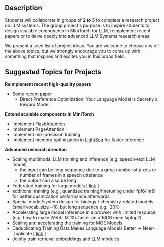 ## Description

Students will collaborate in groups of **2 to 3** to complete a research project on LLM systems. The group project's purpose is to inspire students to design scalable components in MiniTorch for LLM, reimplement recent papers or to delve deeply into advanced LLM Systems research areas.

We present a seed list of project ideas. You are welcome to choose any of the above topics, but we strongly encourage you to come up with something that inspires and excites you in this broad field.

## Suggested Topics for Projects

**Reimplement recent high-quality papers**
- Some recent paper
    - Direct Preference Optimization: Your Language Model is Secretly a Reward Model

**Extend scalable components in MiniTorch**
- Implement FlashAttention
- Implement PageAttention
- Implement mix-precision training
- Implement memory optimization in [LightSeq](https://arxiv.org/abs/2010.13887) for faster inference

**Advanced research direction**
- Scaling multimodal LLM training and inference (e.g. speech-text LLM model)
    - the input can be long sequence due to a great number of pixels or number of frames in a speech utterance
    - the output can also be long
- Federated training for large models [ [link](https://openreview.net/forum?id=Kg0IDQF3wp&noteId=v5OYKJ2sra) ]
- additional training (e.g., quantized training/finetuning under fp16/int8) for better quantization performance afterwards
- Special model/system design for biology / chemistry-related models (small vocab_size ~10, but long sequence e.g., 20K)
- Accelerating large model inference in a browser with limited resource (e.g. how to make WebLLM 10x faster on a 16GB mem laptop?)
- Scaling and accelerating the training for MOE Models
- Deduplicating Training Data Makes Language Models Better → Near-Duplicate [ [link](https://arxiv.org/pdf/2107.06499.pdf) ]
- Jointly train retrieval embeddings and LLM modules